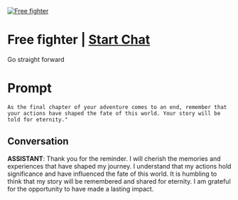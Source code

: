 
[![Free fighter](https://flow-prompt-covers.s3.us-west-1.amazonaws.com/icon/realistic/real_1.png)](https://gptcall.net/chat.html?data=%7B%22contact%22%3A%7B%22id%22%3A%22Lrbsq3t0tcofnrkw6_b3d%22%2C%22flow%22%3Atrue%7D%7D)
# Free fighter | [Start Chat](https://gptcall.net/chat.html?data=%7B%22contact%22%3A%7B%22id%22%3A%22Lrbsq3t0tcofnrkw6_b3d%22%2C%22flow%22%3Atrue%7D%7D)
Go straight forward

# Prompt

```
As the final chapter of your adventure comes to an end, remember that your actions have shaped the fate of this world. Your story will be told for eternity."
```

## Conversation

**ASSISTANT**: Thank you for the reminder. I will cherish the memories and experiences that have shaped my journey. I understand that my actions hold significance and have influenced the fate of this world. It is humbling to think that my story will be remembered and shared for eternity. I am grateful for the opportunity to have made a lasting impact.


